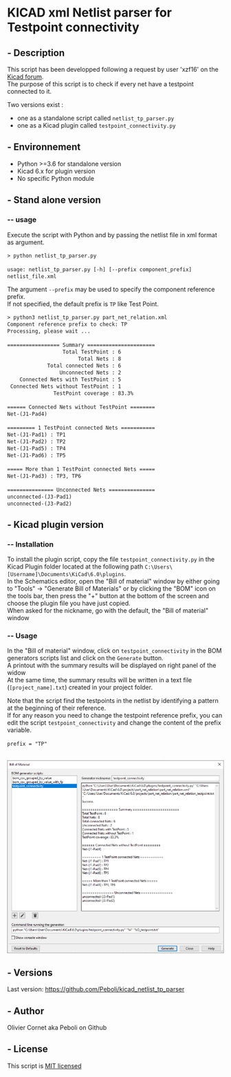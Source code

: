 # KICAD xml Netlist parser for Testpoint connectivity

## - Description

This script has been developped following a request by user 'xzf16' on the [Kicad forum](https://forum.kicad.info/t/could-anyone-have-a-python-script-to-export-the-relationship-between-net-and-test-point/37024).<br>
The purpose of this script is to check if every net have a testpoint connected to it.<br>

Two versions exist :<br>
 * one as a standalone script called `netlist_tp_parser.py`
 * one as a Kicad plugin called `testpoint_connectivity.py`

## - Environnement
 * Python >=3.6 for standalone version
 * Kicad 6.x for plugin version
 * No specific Python module

## - Stand alone version

### -- usage

Execute the script with Python and by passing the netlist file in xml format as argument.
```shell
> python netlist_tp_parser.py

usage: netlist_tp_parser.py [-h] [--prefix component_prefix] netlist_file.xml
```

The argument `--prefix` may be used to specify the component reference prefix.<br>
If not specified, the default prefix is `TP` like Test Point.

```shell
> python3 netlist_tp_parser.py part_net_relation.xml
Component reference prefix to check: TP
Processing, please wait ...

================= Summary ======================
                  Total TestPoint : 6
                       Total Nets : 8
             Total connected Nets : 6
                 Unconnected Nets : 2
    Connected Nets with TestPoint : 5
 Connected Nets without TestPoint : 1
               TestPoint coverage : 83.3%

====== Connected Nets without TestPoint ========
Net-(J1-Pad4)

========= 1 TestPoint connected Nets ===========
Net-(J1-Pad1) : TP1
Net-(J1-Pad2) : TP2
Net-(J1-Pad5) : TP4
Net-(J1-Pad6) : TP5

===== More than 1 TestPoint connected Nets =====
Net-(J1-Pad3) : TP3, TP6

=============== Unconnected Nets ===============
unconnected-(J3-Pad1)
unconnected-(J3-Pad2)

```

## - Kicad plugin version

### -- Installation

To install the plugin script, copy the file `testpoint_connectivity.py` in the Kicad Plugin folder located
at the following path `C:\Users\[Username]\Documents\KiCad\6.0\plugins`.<br>
In the Schematics editor, open the "Bill of material" window by either going to "Tools" -> "Generate Bill of Materials" 
or by clicking the "BOM" icon on the tools bar, then press the "+" button at the bottom of the screen and choose the plugin file you have just copied.<br>
When asked for the nickname, go with the default, the "Bill of material" window

### -- Usage

In the "Bill of material" window, click on `testpoint_connectivity` in the BOM generators scripts list and click on the `Generate` button.<br>
A printout with the summary results will be displayed on right panel of the widow<br>
At the same time, the summary results will be written in a text file (`[project_name].txt`) created in your project folder.

Note that the script find the testpoints in the netlist by identifying a pattern at the beginning of their reference.<br>
If for any reason you need to change the testpoint reference prefix, you can edit the script `testpoint_connectivity` and change the content of the prefix variable.<br>

`prefix = "TP"`
<br><br>

![](img/testpoint_connectivity.png)

## - Versions

Last version: https://github.com/Peboli/kicad_netlist_tp_parser  

## - Author
Olivier Cornet aka Peboli on Github

## - License
This script is [MIT licensed](https://github.com/Peboli/kicad_netlist_tp_parser/blob/main/LICENSE)
